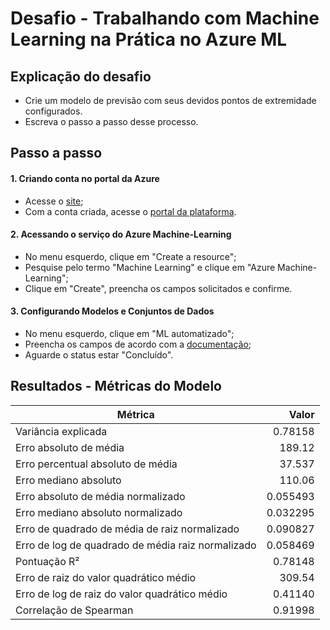 # Desafio - Trabalhando com Machine Learning na Prática no Azure ML

## Explicação do desafio

- Crie um modelo de previsão com seus devidos pontos de extremidade configurados.
- Escreva o passo a passo desse processo.

## Passo a passo

#### 1. Criando conta no portal da Azure

- Acesse o [site](https://azure.microsoft.com/pt-br/pricing/purchase-options/azure-account/);
- Com a conta criada, acesse o [portal da plataforma](https://portal.azure.com/).

#### 2. Acessando o serviço do Azure Machine-Learning

- No menu esquerdo, clique em "Create a resource";
- Pesquise pelo termo "Machine Learning" e clique em "Azure Machine-Learning";
- Clique em "Create", preencha os campos solicitados e confirme.

#### 3. Configurando Modelos e Conjuntos de Dados

- No menu esquerdo, clique em "ML automatizado";
- Preencha os campos de acordo com a [documentação](https://microsoftlearning.github.io/mslearn-ai-fundamentals/Instructions/Labs/01-machine-learning.html);
- Aguarde o status estar "Concluído".

## Resultados - Métricas do Modelo

| Métrica                                           |    Valor |
| ------------------------------------------------- | -------: |
| Variância explicada                               |  0.78158 |
| Erro absoluto de média                            |   189.12 |
| Erro percentual absoluto de média                 |   37.537 |
| Erro mediano absoluto                             |   110.06 |
| Erro absoluto de média normalizado                | 0.055493 |
| Erro mediano absoluto normalizado                 | 0.032295 |
| Erro de quadrado de média de raiz normalizado     | 0.090827 |
| Erro de log de quadrado de média raiz normalizado | 0.058469 |
| Pontuação R²                                      |  0.78148 |
| Erro de raiz do valor quadrático médio            |   309.54 |
| Erro de log de raiz do valor quadrático médio     |  0.41140 |
| Correlação de Spearman                            |  0.91998 |
